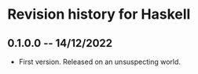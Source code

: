 # Revision history for Haskell

## 0.1.0.0 -- 14/12/2022

* First version. Released on an unsuspecting world.
